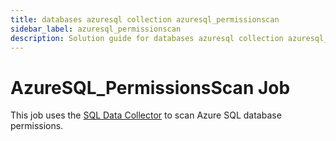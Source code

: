 ```yaml
---
title: databases azuresql collection azuresql_permissionscan
sidebar_label: azuresql_permissionscan
description: Solution guide for databases azuresql collection azuresql_permissionscan including implementation steps, configuration, and best practices.
---
```


# AzureSQL_PermissionsScan Job

This job uses the
[SQL Data Collector](/docs/accessanalyzer/11.6/data-collection/databases/sql-server.md)
to scan Azure SQL database permissions.
